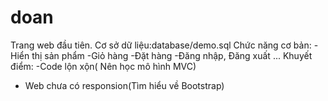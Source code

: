 # doan
Trang web đầu tiên.
Cơ sở dữ liệu:database/demo.sql
Chức năng cơ bản: 
  -Hiển thị sản phẩm
  -Giỏ hàng
  -Đặt hàng
  -Đăng nhập, Đăng xuất
  ...
Khuyết điểm:
-Code lộn xộn( Nên học mô hình MVC)
- Web chưa có responsion(Tìm hiểu về Bootstrap)
